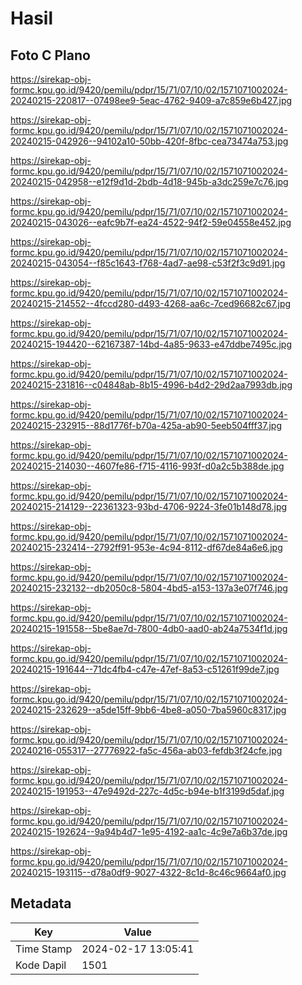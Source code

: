 # Hasil

## Foto C Plano

https://sirekap-obj-formc.kpu.go.id/9420/pemilu/pdpr/15/71/07/10/02/1571071002024-20240215-220817--07498ee9-5eac-4762-9409-a7c859e6b427.jpg

https://sirekap-obj-formc.kpu.go.id/9420/pemilu/pdpr/15/71/07/10/02/1571071002024-20240215-042926--94102a10-50bb-420f-8fbc-cea73474a753.jpg

https://sirekap-obj-formc.kpu.go.id/9420/pemilu/pdpr/15/71/07/10/02/1571071002024-20240215-042958--e12f9d1d-2bdb-4d18-945b-a3dc259e7c76.jpg

https://sirekap-obj-formc.kpu.go.id/9420/pemilu/pdpr/15/71/07/10/02/1571071002024-20240215-043026--eafc9b7f-ea24-4522-94f2-59e04558e452.jpg

https://sirekap-obj-formc.kpu.go.id/9420/pemilu/pdpr/15/71/07/10/02/1571071002024-20240215-043054--f85c1643-f768-4ad7-ae98-c53f2f3c9d91.jpg

https://sirekap-obj-formc.kpu.go.id/9420/pemilu/pdpr/15/71/07/10/02/1571071002024-20240215-214552--4fccd280-d493-4268-aa6c-7ced96682c67.jpg

https://sirekap-obj-formc.kpu.go.id/9420/pemilu/pdpr/15/71/07/10/02/1571071002024-20240215-194420--62167387-14bd-4a85-9633-e47ddbe7495c.jpg

https://sirekap-obj-formc.kpu.go.id/9420/pemilu/pdpr/15/71/07/10/02/1571071002024-20240215-231816--c04848ab-8b15-4996-b4d2-29d2aa7993db.jpg

https://sirekap-obj-formc.kpu.go.id/9420/pemilu/pdpr/15/71/07/10/02/1571071002024-20240215-232915--88d1776f-b70a-425a-ab90-5eeb504fff37.jpg

https://sirekap-obj-formc.kpu.go.id/9420/pemilu/pdpr/15/71/07/10/02/1571071002024-20240215-214030--4607fe86-f715-4116-993f-d0a2c5b388de.jpg

https://sirekap-obj-formc.kpu.go.id/9420/pemilu/pdpr/15/71/07/10/02/1571071002024-20240215-214129--22361323-93bd-4706-9224-3fe01b148d78.jpg

https://sirekap-obj-formc.kpu.go.id/9420/pemilu/pdpr/15/71/07/10/02/1571071002024-20240215-232414--2792ff91-953e-4c94-8112-df67de84a6e6.jpg

https://sirekap-obj-formc.kpu.go.id/9420/pemilu/pdpr/15/71/07/10/02/1571071002024-20240215-232132--db2050c8-5804-4bd5-a153-137a3e07f746.jpg

https://sirekap-obj-formc.kpu.go.id/9420/pemilu/pdpr/15/71/07/10/02/1571071002024-20240215-191558--5be8ae7d-7800-4db0-aad0-ab24a7534f1d.jpg

https://sirekap-obj-formc.kpu.go.id/9420/pemilu/pdpr/15/71/07/10/02/1571071002024-20240215-191644--71dc4fb4-c47e-47ef-8a53-c51261f99de7.jpg

https://sirekap-obj-formc.kpu.go.id/9420/pemilu/pdpr/15/71/07/10/02/1571071002024-20240215-232629--a5de15ff-9bb6-4be8-a050-7ba5960c8317.jpg

https://sirekap-obj-formc.kpu.go.id/9420/pemilu/pdpr/15/71/07/10/02/1571071002024-20240216-055317--27776922-fa5c-456a-ab03-fefdb3f24cfe.jpg

https://sirekap-obj-formc.kpu.go.id/9420/pemilu/pdpr/15/71/07/10/02/1571071002024-20240215-191953--47e9492d-227c-4d5c-b94e-b1f3199d5daf.jpg

https://sirekap-obj-formc.kpu.go.id/9420/pemilu/pdpr/15/71/07/10/02/1571071002024-20240215-192624--9a94b4d7-1e95-4192-aa1c-4c9e7a6b37de.jpg

https://sirekap-obj-formc.kpu.go.id/9420/pemilu/pdpr/15/71/07/10/02/1571071002024-20240215-193115--d78a0df9-9027-4322-8c1d-8c46c9664af0.jpg


## Metadata

| Key        | Value               |
| ---------- | ------------------- |
| Time Stamp | 2024-02-17 13:05:41 |
| Kode Dapil | 1501                |



